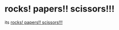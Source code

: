 # rocks! papers!! scissors!!!
its [rocks! papers!! scissors!!!](https://rainnerhmm.github.io/rockspapersscissors-js/)
